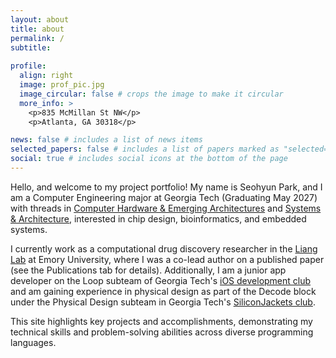```yaml
---
layout: about
title: about
permalink: /
subtitle:
 
profile:
  align: right
  image: prof_pic.jpg
  image_circular: false # crops the image to make it circular
  more_info: >
    <p>835 McMillan St NW</p>
    <p>Atlanta, GA 30318</p>

news: false # includes a list of news items
selected_papers: false # includes a list of papers marked as "selected={true}"
social: true # includes social icons at the bottom of the page
---
```


Hello, and welcome to my project portfolio! My name is Seohyun Park, and I am a Computer Engineering major at Georgia Tech (Graduating May 2027) with threads in [Computer Hardware & Emerging Architectures](https://ece.gatech.edu/computing-hardware-emerging-architectures-thread) and [Systems & Architecture](https://www.cc.gatech.edu/academics/threads/systems-architecture), interested in chip design, bioinformatics, and embedded systems.

I currently work as a computational drug discovery researcher in the [Liang Lab](https://med.emory.edu/departments/biochemistry/research-labs/liang/index.html) at Emory University, where I was a co-lead author on a published paper (see the Publications tab for details). Additionally, I am a junior app developer on the Loop subteam of Georgia Tech's [iOS development club](https://gtios.club/) and am gaining experience in physical design as part of the Decode block under the Physical Design subteam in Georgia Tech's [SiliconJackets club](https://siliconjackets.gt/).

This site highlights key projects and accomplishments, demonstrating my technical skills and problem-solving abilities across diverse programming languages. 
